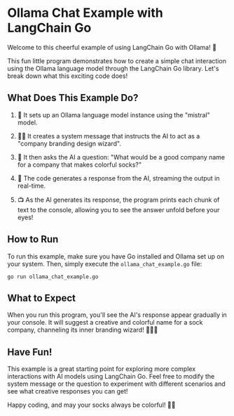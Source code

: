 # Ollama Chat Example with LangChain Go

Welcome to this cheerful example of using LangChain Go with Ollama! 🎉

This fun little program demonstrates how to create a simple chat interaction using the Ollama language model through the LangChain Go library. Let's break down what this exciting code does!

## What Does This Example Do?

1. 🤖 It sets up an Ollama language model instance using the "mistral" model.

2. 🧙‍♂️ It creates a system message that instructs the AI to act as a "company branding design wizard".

3. 🧦 It then asks the AI a question: "What would be a good company name for a company that makes colorful socks?"

4. 🌈 The code generates a response from the AI, streaming the output in real-time.

5. 📺 As the AI generates its response, the program prints each chunk of text to the console, allowing you to see the answer unfold before your eyes!

## How to Run

To run this example, make sure you have Go installed and Ollama set up on your system. Then, simply execute the `ollama_chat_example.go` file:

```
go run ollama_chat_example.go
```

## What to Expect

When you run this program, you'll see the AI's response appear gradually in your console. It will suggest a creative and colorful name for a sock company, channeling its inner branding wizard! 🧙‍♂️🧦

## Have Fun!

This example is a great starting point for exploring more complex interactions with AI models using LangChain Go. Feel free to modify the system message or the question to experiment with different scenarios and see what creative responses you can get!

Happy coding, and may your socks always be colorful! 🌈👟